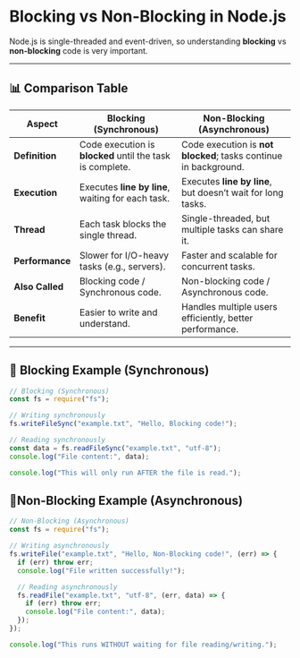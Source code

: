 # Blocking vs Non-Blocking in Node.js

Node.js is single-threaded and event-driven, so understanding **blocking** vs **non-blocking** code is very important.

---

## 📊 Comparison Table

| Aspect          | Blocking (Synchronous)                                    | Non-Blocking (Asynchronous)                                      |
| --------------- | --------------------------------------------------------- | ---------------------------------------------------------------- |
| **Definition**  | Code execution is **blocked** until the task is complete. | Code execution is **not blocked**; tasks continue in background. |
| **Execution**   | Executes **line by line**, waiting for each task.         | Executes **line by line**, but doesn’t wait for long tasks.      |
| **Thread**      | Each task blocks the single thread.                       | Single-threaded, but multiple tasks can share it.                |
| **Performance** | Slower for I/O-heavy tasks (e.g., servers).               | Faster and scalable for concurrent tasks.                        |
| **Also Called** | Blocking code / Synchronous code.                         | Non-blocking code / Asynchronous code.                           |
| **Benefit**     | Easier to write and understand.                           | Handles multiple users efficiently, better performance.          |

---

## 📝 Blocking Example (Synchronous)

```js
// Blocking (Synchronous)
const fs = require("fs");

// Writing synchronously
fs.writeFileSync("example.txt", "Hello, Blocking code!");

// Reading synchronously
const data = fs.readFileSync("example.txt", "utf-8");
console.log("File content:", data);

console.log("This will only run AFTER the file is read.");
```

## 📝Non-Blocking Example (Asynchronous)

```js
// Non-Blocking (Asynchronous)
const fs = require("fs");

// Writing asynchronously
fs.writeFile("example.txt", "Hello, Non-Blocking code!", (err) => {
  if (err) throw err;
  console.log("File written successfully!");

  // Reading asynchronously
  fs.readFile("example.txt", "utf-8", (err, data) => {
    if (err) throw err;
    console.log("File content:", data);
  });
});

console.log("This runs WITHOUT waiting for file reading/writing.");
```
